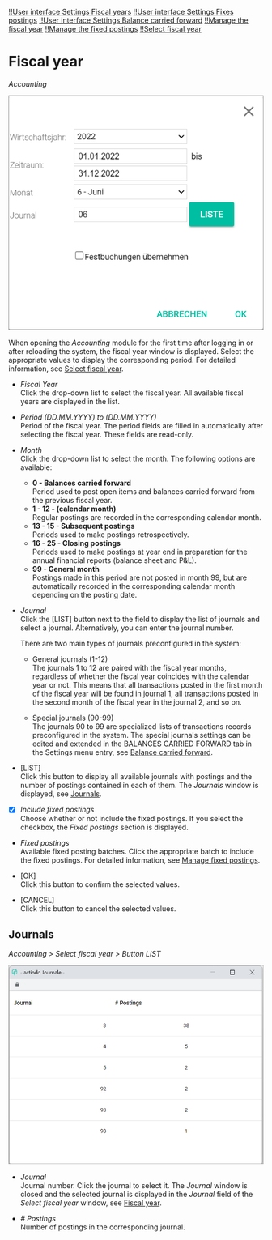 [!!User interface Settings Fiscal years](./02d_FiscalYears.md)
[!!User interface Settings Fixes postings](./02f_FixedBookings.md)
[!!User interface Settings Balance carried forward](./02h_BalanceCarriedForward.md)
[!!Manage the fiscal year](../Integration/04_ManageFiscalYear.md)
[!!Manage the fixed postings](../Integration/06_ManageFixedBookings.md)
[!!Select fiscal year](../Operation/01_SelectFiscalYear.md)

# Fiscal year

*Accounting*

![Select fiscal year](../../Assets/Screenshots/RetailSuiteAccounting/SelectFiscalYear.png "[Select fiscal year]")

When opening the *Accounting* module for the first time after logging in or after reloading the system, the fiscal year window is displayed. Select the appropriate values to display the corresponding period. For detailed information, see [Select fiscal year](../Operation/01_SelectFiscalYear.md).

- *Fiscal Year*  
    Click the drop-down list to select the fiscal year. All available fiscal years are displayed in the list.

- *Period (DD.MM.YYYY) to (DD.MM.YYYY)*  
    Period of the fiscal year. The period fields are filled in automatically after selecting the fiscal year. These fields are read-only.

- *Month*  
    Click the drop-down list to select the month. The following options are available:  

    - **0 - Balances carried forward**  
        Period used to post open items and balances carried forward from the previous fiscal year.
    - **1 - 12 - (calendar month)**  
        Regular postings are recorded in the corresponding calendar month.    
    - **13 - 15 - Subsequent postings**  
        Periods used to make postings retrospectively.  
    - **16 - 25 - Closing postings**  
        Periods used to make postings at year end in preparation for the annual financial reports (balance sheet and P&L).
    - **99 - General month**  
        Postings made in this period are not posted in month 99, but are automatically recorded in the corresponding calendar month depending on the posting date.

- *Journal*  
    Click the [LIST] button next to the field to display the list of journals and select a journal. Alternatively, you can enter the journal number.  

  There are two main types of journals preconfigured in the system:

  - General journals (1-12)  
      The journals 1 to 12 are paired with the fiscal year months, regardless of whether the fiscal year coincides with the calendar year or not. This means that all transactions posted in the first month of the fiscal year will be found in journal 1, all transactions posted in the second month of the fiscal year in the journal 2, and so on.

  - Special journals (90-99)  
      The journals 90 to 99 are specialized lists of transactions records preconfigured in the system. The special journals settings can be edited and extended in the BALANCES CARRIED FORWARD tab in the Settings menu entry, see [Balance carried forward](./02h_BalanceCarriedForward.md).

- [LIST]  
    Click this button to display all available journals with postings and the number of postings contained in each of them. The *Journals* window is displayed, see [Journals](#journals).

- [x] *Include fixed postings*  
    Choose whether or not include the fixed postings. If you select the checkbox, the *Fixed postings* section is displayed.

- *Fixed postings*    
    Available fixed posting batches. Click the appropriate batch to include the fixed postings. For detailed information, see [Manage fixed postings](../Integration/06_ManageFixedBookings.md).

- [OK]  
    Click this button to confirm the selected values.

- [CANCEL]  
    Click this button to cancel the selected values.



## Journals

*Accounting > Select fiscal year > Button LIST*

![Journals](../../Assets/Screenshots/RetailSuiteAccounting/Journals.png "[Journals]")

- *Journal*  
    Journal number. Click the journal to select it. The *Journal* window is closed and the selected journal is displayed in the *Journal* field of the *Select fiscal year* window, see [Fiscal year](#fiscal-year).

- *# Postings*  
    Number of postings in the corresponding journal.
